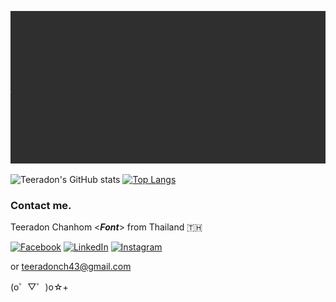 ![Hello Everyone, My name is Teeradon Chanhom. I'm 21 yo and currently studying Computer Engineering Major.](https://github.com/teeradon43/teeradon43/raw/main/banner.gif)
<!-- Banner created from Adobe After Effects -->
![Teeradon's GitHub stats](https://github-readme-stats.vercel.app/api?username=teeradon43&count_private=true&show_icons=true&icon_color=F5E050&text_color=FDFDFD&title_color=F7E252&bg_color=10,F23D92,CA3AB0,9138A7,69208E)
[![Top Langs](https://github-readme-stats.vercel.app/api/top-langs/?username=teeradon43&layout=compact&exclude_repo=HTML-CSS,htmlButJs,Confusion,Firebase-And-React,Angular-conFusion&text_color=FDFDFD&title_color=F7E252&bg_color=10,69208E,200030)](https://github.com/anuraghazra/github-readme-stats)

### Contact me.

Teeradon Chanhom <<b><i>Font</i></b>> from Thailand :thailand:

[![Facebook][1.1]][1]
[![LinkedIn][2.1]][2]
[![Instagram][3.1]][3]

or teeradonch43@gmail.com

  (o゜▽゜)o☆+
  
<!-- Please don't remove this: Grab your social icons from https://github.com/carlsednaoui/gitsocial -->

[1.1]: https://img.shields.io/badge/Facebook-%231877F2.svg?style=for-the-badge&logo=Facebook&logoColor=white (facebook img shield )
[2.1]: 	https://img.shields.io/badge/linkedin-%230077B5.svg?style=for-the-badge&logo=linkedin&logoColor=white (LinkedIn img shield)
[3.1]: https://img.shields.io/badge/Instagram-E4405F?style=for-the-badge&logo=instagram&logoColor=white (instagram img shield)


<!-- links to your social media accounts -->
<!-- update these accordingly -->

[1]: http://www.facebook.com/font.kung
[2]: https://www.linkedin.com/in/teeradonch43/
[3]: https://www.instagram.com/font.angsananew
<!-- Please don't remove this: Grab your social icons from https://github.com/carlsednaoui/gitsocial -->

